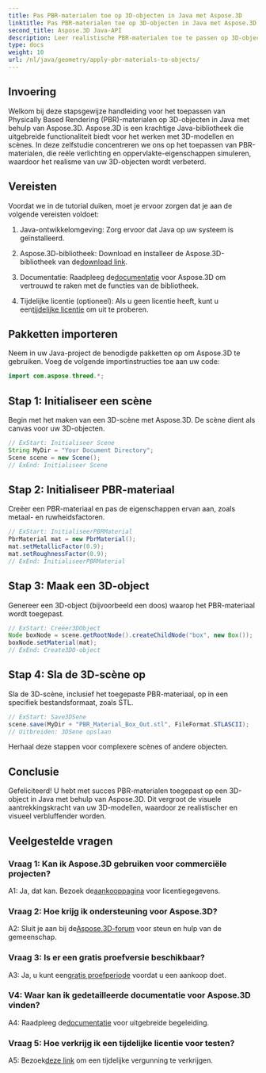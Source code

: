 ```yaml
---
title: Pas PBR-materialen toe op 3D-objecten in Java met Aspose.3D
linktitle: Pas PBR-materialen toe op 3D-objecten in Java met Aspose.3D
second_title: Aspose.3D Java-API
description: Leer realistische PBR-materialen toe te passen op 3D-objecten in Java met behulp van Aspose.3D. Verbeter de visuele kwaliteit met Physically Based Rendering.
type: docs
weight: 10
url: /nl/java/geometry/apply-pbr-materials-to-objects/
---
```

## Invoering

Welkom bij deze stapsgewijze handleiding voor het toepassen van Physically Based Rendering (PBR)-materialen op 3D-objecten in Java met behulp van Aspose.3D. Aspose.3D is een krachtige Java-bibliotheek die uitgebreide functionaliteit biedt voor het werken met 3D-modellen en scènes. In deze zelfstudie concentreren we ons op het toepassen van PBR-materialen, die reële verlichting en oppervlakte-eigenschappen simuleren, waardoor het realisme van uw 3D-objecten wordt verbeterd.

## Vereisten

Voordat we in de tutorial duiken, moet je ervoor zorgen dat je aan de volgende vereisten voldoet:

1. Java-ontwikkelomgeving: Zorg ervoor dat Java op uw systeem is geïnstalleerd.

2.  Aspose.3D-bibliotheek: Download en installeer de Aspose.3D-bibliotheek van de[download link](https://releases.aspose.com/3d/java/).

3.  Documentatie: Raadpleeg de[documentatie](https://reference.aspose.com/3d/java/) voor Aspose.3D om vertrouwd te raken met de functies van de bibliotheek.

4.  Tijdelijke licentie (optioneel): Als u geen licentie heeft, kunt u een[tijdelijke licentie](https://purchase.aspose.com/temporary-license/) om uit te proberen.

## Pakketten importeren

Neem in uw Java-project de benodigde pakketten op om Aspose.3D te gebruiken. Voeg de volgende importinstructies toe aan uw code:

```java
import com.aspose.threed.*;
```

## Stap 1: Initialiseer een scène

Begin met het maken van een 3D-scène met Aspose.3D. De scène dient als canvas voor uw 3D-objecten.

```java
// ExStart: Initialiseer Scene
String MyDir = "Your Document Directory";
Scene scene = new Scene();
// ExEnd: Initialiseer Scene
```

## Stap 2: Initialiseer PBR-materiaal

Creëer een PBR-materiaal en pas de eigenschappen ervan aan, zoals metaal- en ruwheidsfactoren.

```java
// ExStart: InitialiseerPBRMaterial
PbrMaterial mat = new PbrMaterial();
mat.setMetallicFactor(0.9);
mat.setRoughnessFactor(0.9);
// ExEnd: InitialiseerPBRMaterial
```

## Stap 3: Maak een 3D-object

Genereer een 3D-object (bijvoorbeeld een doos) waarop het PBR-materiaal wordt toegepast.

```java
// ExStart: Creëer3DObject
Node boxNode = scene.getRootNode().createChildNode("box", new Box());
boxNode.setMaterial(mat);
// ExEnd: Create3DO-object
```

## Stap 4: Sla de 3D-scène op

Sla de 3D-scène, inclusief het toegepaste PBR-materiaal, op in een specifiek bestandsformaat, zoals STL.

```java
// ExStart: Save3DSene
scene.save(MyDir + "PBR_Material_Box_Out.stl", FileFormat.STLASCII);
// Uitbreiden: 3DSene opslaan
```

Herhaal deze stappen voor complexere scènes of andere objecten.

## Conclusie

Gefeliciteerd! U hebt met succes PBR-materialen toegepast op een 3D-object in Java met behulp van Aspose.3D. Dit vergroot de visuele aantrekkingskracht van uw 3D-modellen, waardoor ze realistischer en visueel verbluffender worden.

## Veelgestelde vragen

### Vraag 1: Kan ik Aspose.3D gebruiken voor commerciële projecten?

 A1: Ja, dat kan. Bezoek de[aankooppagina](https://purchase.aspose.com/buy) voor licentiegegevens.

### Vraag 2: Hoe krijg ik ondersteuning voor Aspose.3D?

 A2: Sluit je aan bij de[Aspose.3D-forum](https://forum.aspose.com/c/3d/18) voor steun en hulp van de gemeenschap.

### Vraag 3: Is er een gratis proefversie beschikbaar?

 A3: Ja, u kunt een[gratis proefperiode](https://releases.aspose.com/) voordat u een aankoop doet.

### V4: Waar kan ik gedetailleerde documentatie voor Aspose.3D vinden?

 A4: Raadpleeg de[documentatie](https://reference.aspose.com/3d/java/) voor uitgebreide begeleiding.

### Vraag 5: Hoe verkrijg ik een tijdelijke licentie voor testen?

 A5: Bezoek[deze link](https://purchase.aspose.com/temporary-license/) om een tijdelijke vergunning te verkrijgen.